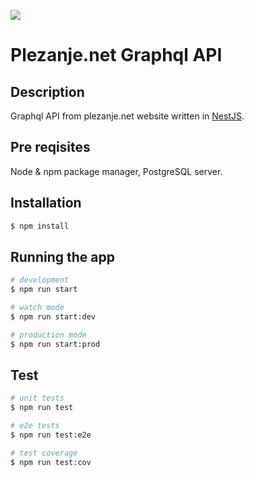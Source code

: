 <img src="https://www.plezanje.net/images/climbing_homepage.gif"  /></a>

# Plezanje.net Graphql API

## Description

Graphql API from plezanje.net website written in [NestJS](https://nestjs.com/).

## Pre reqisites

Node & npm package manager, PostgreSQL server.

## Installation

```bash
$ npm install
```

## Running the app

```bash
# development
$ npm run start

# watch mode
$ npm run start:dev

# production mode
$ npm run start:prod
```

## Test

```bash
# unit tests
$ npm run test

# e2e tests
$ npm run test:e2e

# test coverage
$ npm run test:cov
```